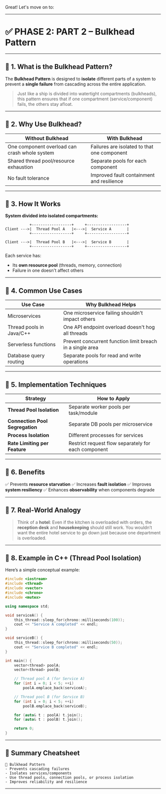 Great! Let's move on to:

---

# ✅ **PHASE 2: PART 2 – Bulkhead Pattern**

---

## 🔹 1. What is the Bulkhead Pattern?

The **Bulkhead Pattern** is designed to **isolate** different parts of a system to prevent a **single failure** from cascading across the entire application.

> Just like a ship is divided into watertight compartments (bulkheads), this pattern ensures that if one compartment (service/component) fails, the others stay afloat.

---

## 🔹 2. Why Use Bulkhead?

| Without Bulkhead                              | With Bulkhead                               |
| --------------------------------------------- | ------------------------------------------- |
| One component overload can crash whole system | Failures are isolated to that one component |
| Shared thread pool/resource exhaustion        | Separate pools for each component           |
| No fault tolerance                            | Improved fault containment and resilience   |

---

## 🔹 3. How It Works

**System divided into isolated compartments:**

```
           +------------------+     +------------------+
Client --->|  Thread Pool A   |<--->|  Service A       |
           +------------------+     +------------------+

Client --->|  Thread Pool B   |<--->|  Service B       |
           +------------------+     +------------------+
```

Each service has:

* Its **own resource pool** (threads, memory, connection)
* Failure in one doesn't affect others

---

## 🔹 4. Common Use Cases

| Use Case                 | Why Bulkhead Helps                                        |
| ------------------------ | --------------------------------------------------------- |
| Microservices            | One microservice failing shouldn't impact others          |
| Thread pools in Java/C++ | One API endpoint overload doesn't hog all threads         |
| Serverless functions     | Prevent concurrent function limit breach in a single area |
| Database query routing   | Separate pools for read and write operations              |

---

## 🔹 5. Implementation Techniques

| Strategy                        | How to Apply                                        |
| ------------------------------- | --------------------------------------------------- |
| **Thread Pool Isolation**       | Separate worker pools per task/module               |
| **Connection Pool Segregation** | Separate DB pools per microservice                  |
| **Process Isolation**           | Different processes for services                    |
| **Rate Limiting per Feature**   | Restrict request flow separately for each component |

---

## 🔹 6. Benefits

✅ Prevents **resource starvation**
✅ Increases **fault isolation**
✅ Improves **system resiliency**
✅ Enhances **observability** when components degrade

---

## 🔹 7. Real-World Analogy

> Think of a **hotel**: Even if the kitchen is overloaded with orders, the **reception desk** and **housekeeping** should still work. You wouldn’t want the entire hotel service to go down just because one department is overloaded.

---

## 🔹 8. Example in C++ (Thread Pool Isolation)

Here’s a simple conceptual example:

```cpp
#include <iostream>
#include <thread>
#include <vector>
#include <chrono>
#include <mutex>

using namespace std;

void serviceA() {
    this_thread::sleep_for(chrono::milliseconds(100));
    cout << "Service A completed" << endl;
}

void serviceB() {
    this_thread::sleep_for(chrono::milliseconds(50));
    cout << "Service B completed" << endl;
}

int main() {
    vector<thread> poolA;
    vector<thread> poolB;

    // Thread pool A (for Service A)
    for (int i = 0; i < 5; ++i)
        poolA.emplace_back(serviceA);

    // Thread pool B (for Service B)
    for (int i = 0; i < 5; ++i)
        poolB.emplace_back(serviceB);

    for (auto& t : poolA) t.join();
    for (auto& t : poolB) t.join();

    return 0;
}
```

---

## 🧠 Summary Cheatsheet

```
🧱 Bulkhead Pattern
- Prevents cascading failures
- Isolates services/components
- Use thread pools, connection pools, or process isolation
- Improves reliability and resilience
```

---

